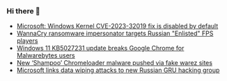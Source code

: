 ### Hi there 👋

<!--START_SECTION:feed-->
* [Microsoft: Windows Kernel CVE-2023-32019 fix is disabled by default](https://www.bleepingcomputer.com/news/security/microsoft-windows-kernel-cve-2023-32019-fix-is-disabled-by-default/)
* [WannaCry ransomware impersonator targets Russian "Enlisted" FPS players](https://www.bleepingcomputer.com/news/security/wannacry-ransomware-impersonator-targets-russian-enlisted-fps-players/)
* [Windows 11 KB5027231 update breaks Google Chrome for Malwarebytes users](https://www.bleepingcomputer.com/news/microsoft/windows-11-kb5027231-update-breaks-google-chrome-for-malwarebytes-users/)
* [New ‘Shampoo’ Chromeloader malware pushed via fake warez sites](https://www.bleepingcomputer.com/news/security/new-shampoo-chromeloader-malware-pushed-via-fake-warez-sites/)
* [Microsoft links data wiping attacks to new Russian GRU hacking group](https://www.bleepingcomputer.com/news/security/microsoft-links-data-wiping-attacks-to-new-russian-gru-hacking-group/)
<!--END_SECTION:feed-->

<!--
**frankenk/frankenk** is a ✨ _special_ ✨ repository because its `README.md` (this file) appears on your GitHub profile.

Here are some ideas to get you started:

- 🔭 I’m currently working on ...
- 🌱 I’m currently learning ...
- 👯 I’m looking to collaborate on ...
- 🤔 I’m looking for help with ...
- 💬 Ask me about ...
- 📫 How to reach me: ...
- 😄 Pronouns: ...
- ⚡ Fun fact: ...
-->



